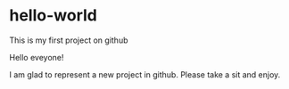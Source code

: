 # hello-world
This is my first project on github

Hello eveyone!

I am glad to represent a new project in github. Please take a sit and enjoy.

